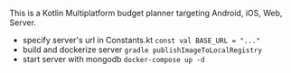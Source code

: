 This is a Kotlin Multiplatform budget planner targeting Android, iOS, Web, Server.

* specify server's url in Constants.kt
  `const val BASE_URL = "..."`
* build and dockerize server
`gradle publishImageToLocalRegistry`
* start server with mongodb
`docker-compose up -d`
